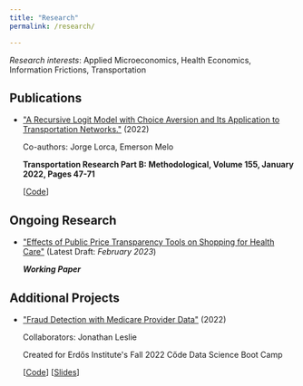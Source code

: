 ```yaml
---
title: "Research"
permalink: /research/

---
```


*Research interests*: Applied Microeconomics, Health Economics, Information Frictions, Transportation

## Publications

- ["A Recursive Logit Model with Choice Aversion and Its Application to Transportation Networks."](https://doi.org/10.1016/j.trb.2021.10.011) (2022)

   Co-authors: Jorge Lorca, Emerson Melo
   
   **Transportation Research Part B: Methodological, Volume 155, January 2022, Pages 47-71**
   
   [[Code](https://github.com/austinknies/choiceaversion_recursivelogit)]

## Ongoing Research

- ["Effects of Public Price Transparency Tools on Shopping for Health Care"](https://austinknies.github.io/Effects_PriceTransparency_SFC_Knies2023.pdf) (Latest Draft: *February 2023*)
  
   ***Working Paper***

## Additional Projects

- ["Fraud Detection with Medicare Provider Data"](https://github.com/austinknies/fall22-bloom/blob/main/Executive%20Summary.pdf) (2022)

   Collaborators: Jonathan Leslie
   
   Created for Erdős Institute's Fall 2022 Cőde Data Science Boot Camp
   
   [[Code](https://github.com/austinknies/fall22-bloom)] 
   [[Slides](https://github.com/austinknies/fall22-bloom/blob/main/Slides.pdf)]
